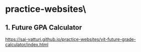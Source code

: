# practice-websites\

## 1. Future GPA Calculator
https://sai-vatturi.github.io/practice-websites/vit-future-grade-calculator/index.html
